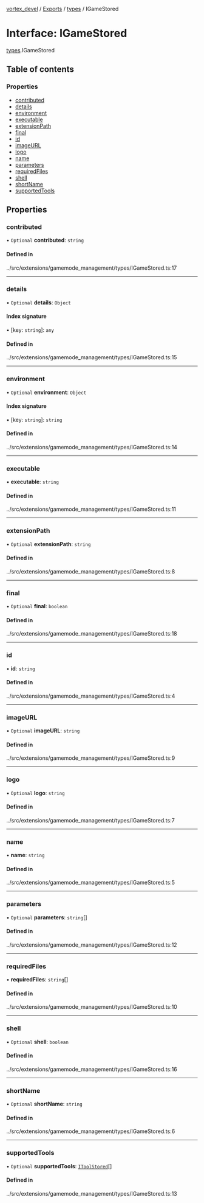 [vortex_devel](../README.md) / [Exports](../modules.md) / [types](../modules/types.md) / IGameStored

# Interface: IGameStored

[types](../modules/types.md).IGameStored

## Table of contents

### Properties

- [contributed](types.IGameStored.md#contributed)
- [details](types.IGameStored.md#details)
- [environment](types.IGameStored.md#environment)
- [executable](types.IGameStored.md#executable)
- [extensionPath](types.IGameStored.md#extensionpath)
- [final](types.IGameStored.md#final)
- [id](types.IGameStored.md#id)
- [imageURL](types.IGameStored.md#imageurl)
- [logo](types.IGameStored.md#logo)
- [name](types.IGameStored.md#name)
- [parameters](types.IGameStored.md#parameters)
- [requiredFiles](types.IGameStored.md#requiredfiles)
- [shell](types.IGameStored.md#shell)
- [shortName](types.IGameStored.md#shortname)
- [supportedTools](types.IGameStored.md#supportedtools)

## Properties

### contributed

• `Optional` **contributed**: `string`

#### Defined in

../src/extensions/gamemode_management/types/IGameStored.ts:17

___

### details

• `Optional` **details**: `Object`

#### Index signature

▪ [key: `string`]: `any`

#### Defined in

../src/extensions/gamemode_management/types/IGameStored.ts:15

___

### environment

• `Optional` **environment**: `Object`

#### Index signature

▪ [key: `string`]: `string`

#### Defined in

../src/extensions/gamemode_management/types/IGameStored.ts:14

___

### executable

• **executable**: `string`

#### Defined in

../src/extensions/gamemode_management/types/IGameStored.ts:11

___

### extensionPath

• `Optional` **extensionPath**: `string`

#### Defined in

../src/extensions/gamemode_management/types/IGameStored.ts:8

___

### final

• `Optional` **final**: `boolean`

#### Defined in

../src/extensions/gamemode_management/types/IGameStored.ts:18

___

### id

• **id**: `string`

#### Defined in

../src/extensions/gamemode_management/types/IGameStored.ts:4

___

### imageURL

• `Optional` **imageURL**: `string`

#### Defined in

../src/extensions/gamemode_management/types/IGameStored.ts:9

___

### logo

• `Optional` **logo**: `string`

#### Defined in

../src/extensions/gamemode_management/types/IGameStored.ts:7

___

### name

• **name**: `string`

#### Defined in

../src/extensions/gamemode_management/types/IGameStored.ts:5

___

### parameters

• `Optional` **parameters**: `string`[]

#### Defined in

../src/extensions/gamemode_management/types/IGameStored.ts:12

___

### requiredFiles

• **requiredFiles**: `string`[]

#### Defined in

../src/extensions/gamemode_management/types/IGameStored.ts:10

___

### shell

• `Optional` **shell**: `boolean`

#### Defined in

../src/extensions/gamemode_management/types/IGameStored.ts:16

___

### shortName

• `Optional` **shortName**: `string`

#### Defined in

../src/extensions/gamemode_management/types/IGameStored.ts:6

___

### supportedTools

• `Optional` **supportedTools**: [`IToolStored`](types.IToolStored.md)[]

#### Defined in

../src/extensions/gamemode_management/types/IGameStored.ts:13
